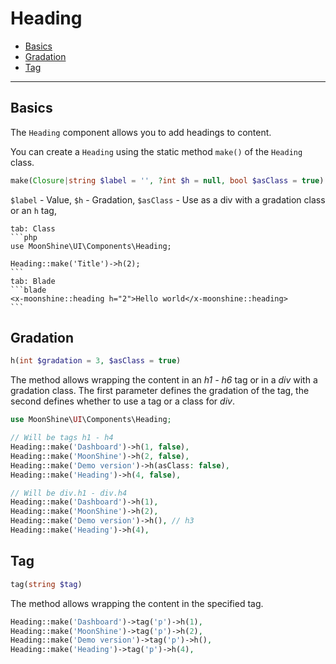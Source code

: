 # Heading

- [Basics](#basics)
- [Gradation](#gradation)
- [Tag](#custom-tag)

---

<a name="basics"></a>
## Basics

The `Heading` component allows you to add headings to content.

You can create a `Heading` using the static method `make()` of the `Heading` class.

```php
make(Closure|string $label = '', ?int $h = null, bool $asClass = true)
```

`$label` - Value,
`$h` - Gradation,
`$asClass` - Use as a div with a gradation class or an `h` tag,

~~~tabs
tab: Class
```php
use MoonShine\UI\Components\Heading;

Heading::make('Title')->h(2);
```
tab: Blade
```blade
<x-moonshine::heading h="2">Hello world</x-moonshine::heading>
```
~~~

<a name="gradation"></a>
## Gradation

```php
h(int $gradation = 3, $asClass = true)
```

The method allows wrapping the content in an *h1 - h6* tag or in a *div* with a gradation class.
The first parameter defines the gradation of the tag, the second defines whether to use a tag or a class for *div*.

```php
use MoonShine\UI\Components\Heading;

// Will be tags h1 - h4
Heading::make('Dashboard')->h(1, false),
Heading::make('MoonShine')->h(2, false),
Heading::make('Demo version')->h(asClass: false),
Heading::make('Heading')->h(4, false),

// Will be div.h1 - div.h4
Heading::make('Dashboard')->h(1),
Heading::make('MoonShine')->h(2),
Heading::make('Demo version')->h(), // h3
Heading::make('Heading')->h(4),
```

<a name="custom-tag"></a>
## Tag

```php
tag(string $tag)
```

The method allows wrapping the content in the specified tag.

```php
Heading::make('Dashboard')->tag('p')->h(1),
Heading::make('MoonShine')->tag('p')->h(2),
Heading::make('Demo version')->tag('p')->h(),
Heading::make('Heading')->tag('p')->h(4),
```
